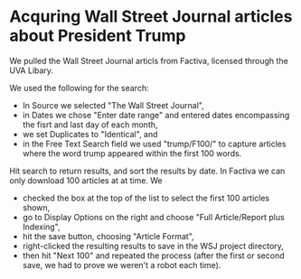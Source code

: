 # Acquring Wall Street Journal articles about President Trump

We pulled the Wall Street Journal articls from Factiva, licensed through the UVA Libary.

We used the following for the search:
* In Source we selected "The Wall Street Journal",
* in Dates we chose "Enter date range" and entered dates encompassing the fisrt and last day of each month,
* we set Duplicates to "Identical", and
* in the Free Text Search field we used "trump/F100/" to capture articles where the word trump appeared within the first 100 words.

Hit search to return results, and sort the results by date. In Factiva we can only download 100 articles at at time. We
* checked the box at the top of the list to select the first 100 articles shown,
* go to Display Options on the right and choose "Full Article/Report plus Indexing",
* hit the save button, choosing "Article Format",
* right-clicked the resulting results to save in the WSJ project directory,
* then hit "Next 100" and repeated the process (after the first or second save, we had to prove we weren't a robot each time).
